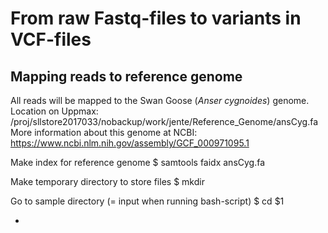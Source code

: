 # From raw Fastq-files to variants in VCF-files
## Mapping reads to reference genome
All reads will be mapped to the Swan Goose (*Anser cygnoides*) genome.
Location on Uppmax: /proj/sllstore2017033/nobackup/work/jente/Reference_Genome/ansCyg.fa
More information about this genome at NCBI: https://www.ncbi.nlm.nih.gov/assembly/GCF_000971095.1

Make index for reference genome
$ samtools faidx ansCyg.fa

Make temporary directory to store files
$ mkdir

Go to sample directory (= input when running bash-script)
$ cd $1

*
